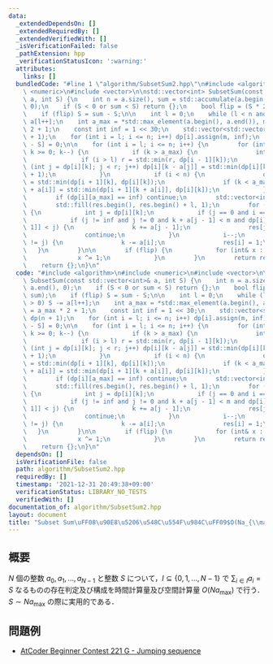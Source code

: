 ```yaml
---
data:
  _extendedDependsOn: []
  _extendedRequiredBy: []
  _extendedVerifiedWith: []
  _isVerificationFailed: false
  _pathExtension: hpp
  _verificationStatusIcon: ':warning:'
  attributes:
    links: []
  bundledCode: "#line 1 \"algorithm/SubsetSum2.hpp\"\n#include <algorithm>\n#include\
    \ <numeric>\n#include <vector>\n\nstd::vector<int> SubsetSum(const std::vector<int>&\
    \ a, int S) {\n    int n = a.size(), sum = std::accumulate(a.begin(), a.end(),\
    \ 0);\n    if (S < 0 or sum < S) return {};\n    bool flip = (S * 2 < sum);\n\
    \    if (flip) S = sum - S;\n\n    int l = 0;\n    while (l < n and S > 0) S -=\
    \ a[l++];\n    int a_max = *std::max_element(a.begin(), a.end()), m = a_max *\
    \ 2 + 1;\n    const int inf = 1 << 30;\n    std::vector<std::vector<int>> dp(n\
    \ + 1);\n    for (int i = l; i <= n; i++) dp[i].assign(m, inf);\n    dp[l][a_max\
    \ - S] = 0;\n\n    for (int i = l; i <= n; i++) {\n        for (int k = m - 1;\
    \ k >= 0; k--) {\n            if (k > a_max) {\n                int r = l;\n \
    \               if (i > l) r = std::min(r, dp[i - 1][k]);\n                for\
    \ (int j = dp[i][k]; j < r; j++) dp[i][k - a[j]] = std::min(dp[i][k - a[j]], j\
    \ + 1);\n            }\n            if (i < n) {\n                dp[i + 1][k]\
    \ = std::min(dp[i + 1][k], dp[i][k]);\n                if (k < a_max) dp[i + 1][k\
    \ + a[i]] = std::min(dp[i + 1][k + a[i]], dp[i][k]);\n            }\n        }\n\
    \        if (dp[i][a_max] == inf) continue;\n        std::vector<int> res(n);\n\
    \        std::fill(res.begin(), res.begin() + l, 1);\n        for (int k = a_max;;)\
    \ {\n            int j = dp[i][k];\n            if (j == 0 and i == l) break;\n\
    \            if (j != inf and j != 0 and k + a[j - 1] < m and dp[i][k + a[j -\
    \ 1]] < j) {\n                k += a[j - 1];\n                res[j - 1] = 0;\n\
    \                continue;\n            }\n            i--;\n            if (dp[i][k]\
    \ != j) {\n                k -= a[i];\n                res[i] = 1;\n         \
    \   }\n        }\n\n        if (flip) {\n            for (int& x : res) {\n  \
    \              x ^= 1;\n            }\n        }\n        return res;\n    }\n\
    \    return {};\n}\n"
  code: "#include <algorithm>\n#include <numeric>\n#include <vector>\n\nstd::vector<int>\
    \ SubsetSum(const std::vector<int>& a, int S) {\n    int n = a.size(), sum = std::accumulate(a.begin(),\
    \ a.end(), 0);\n    if (S < 0 or sum < S) return {};\n    bool flip = (S * 2 <\
    \ sum);\n    if (flip) S = sum - S;\n\n    int l = 0;\n    while (l < n and S\
    \ > 0) S -= a[l++];\n    int a_max = *std::max_element(a.begin(), a.end()), m\
    \ = a_max * 2 + 1;\n    const int inf = 1 << 30;\n    std::vector<std::vector<int>>\
    \ dp(n + 1);\n    for (int i = l; i <= n; i++) dp[i].assign(m, inf);\n    dp[l][a_max\
    \ - S] = 0;\n\n    for (int i = l; i <= n; i++) {\n        for (int k = m - 1;\
    \ k >= 0; k--) {\n            if (k > a_max) {\n                int r = l;\n \
    \               if (i > l) r = std::min(r, dp[i - 1][k]);\n                for\
    \ (int j = dp[i][k]; j < r; j++) dp[i][k - a[j]] = std::min(dp[i][k - a[j]], j\
    \ + 1);\n            }\n            if (i < n) {\n                dp[i + 1][k]\
    \ = std::min(dp[i + 1][k], dp[i][k]);\n                if (k < a_max) dp[i + 1][k\
    \ + a[i]] = std::min(dp[i + 1][k + a[i]], dp[i][k]);\n            }\n        }\n\
    \        if (dp[i][a_max] == inf) continue;\n        std::vector<int> res(n);\n\
    \        std::fill(res.begin(), res.begin() + l, 1);\n        for (int k = a_max;;)\
    \ {\n            int j = dp[i][k];\n            if (j == 0 and i == l) break;\n\
    \            if (j != inf and j != 0 and k + a[j - 1] < m and dp[i][k + a[j -\
    \ 1]] < j) {\n                k += a[j - 1];\n                res[j - 1] = 0;\n\
    \                continue;\n            }\n            i--;\n            if (dp[i][k]\
    \ != j) {\n                k -= a[i];\n                res[i] = 1;\n         \
    \   }\n        }\n\n        if (flip) {\n            for (int& x : res) {\n  \
    \              x ^= 1;\n            }\n        }\n        return res;\n    }\n\
    \    return {};\n}\n"
  dependsOn: []
  isVerificationFile: false
  path: algorithm/SubsetSum2.hpp
  requiredBy: []
  timestamp: '2021-12-31 20:49:38+09:00'
  verificationStatus: LIBRARY_NO_TESTS
  verifiedWith: []
documentation_of: algorithm/SubsetSum2.hpp
layout: document
title: "Subset Sum\uFF08\u90E8\u5206\u548C\u554F\u984C\uFF09$O(Na_{\\max})$"
---
```


## 概要
$N$ 個の整数 $a_0, a_1, \dots , a_{N - 1}$ と整数 $S$ について，$I \subseteq \{0, 1, \dots, N - 1\}$ で $\sum_{i \in I} a_i = S$ なるものの存在判定及び構成を時間計算量及び空間計算量 $O(Na_{\max})$ で行う．
$S \sim Na_{\max}$ の際に実用的である．

## 問題例
- [AtCoder Beginner Contest 221 G - Jumping sequence](https://atcoder.jp/contests/abc221/tasks/abc221_g)
